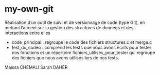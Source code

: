 # my-own-git

Réalisation d’un outil de suivi et de versionnage de code (type Git), en mettant l’accent sur la gestion des structures de données et des interactions entre elles

- code_principal : regroupe le code des fichiers structures.c et merge.c
- test_du_codeo : comprend les tests que nous avons écrits pour tester nos fonctions et un répertoire fichiers_utilisés_pour_tester qui regroupe des fichiers que nous avons utilisés lors de nos tests.

Maïssa CHEMALI
Sarah DAHER
